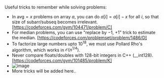 Useful tricks to remember while solving problems:

- In $\text{avg} = x$ problems on array $a$, you can do $a[i] = a[i] - x$ for all $i$, so that size of subarr/subseq becomes irrelevant. [https://codeforces.com/gym/104471/problem/C]
- For median problems, you can use "replace by $-1,$ $+1$" trick to estimate the median. [https://codeforces.com/problemset/problem/1486/D]
- To factorize large numbers upto $10^{18}$, we must use Pollard Rho's algorithm, which works in $\mathcal{O}(n^{1/4})$.
- Never compare floats/doubles with 128-bit integers in C++ (__int128). [https://codeforces.com/gym/101485/problem/K]
- ![image](https://github.com/vrintle/sheep/assets/33773797/5b069f7d-cad3-4f27-89db-2a550809c97f)
- More tricks will be added here..
